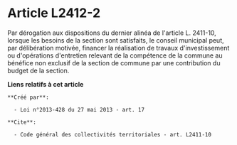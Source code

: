 # Article L2412-2

Par dérogation aux dispositions du dernier alinéa de l'article L. 2411-10, lorsque les besoins de la section sont satisfaits,
le conseil municipal peut, par délibération motivée, financer la réalisation de travaux d'investissement ou d'opérations
d'entretien relevant de la compétence de la commune au bénéfice non exclusif de la section de commune par une contribution du
budget de la section.

**Liens relatifs à cet article**

	**Créé par**:

	  - Loi n°2013-428 du 27 mai 2013 - art. 17

	**Cite**:

	  - Code général des collectivités territoriales - art. L2411-10

